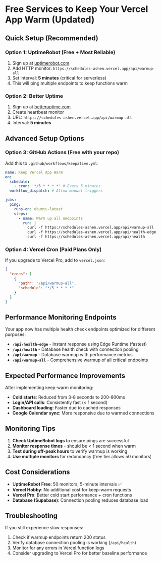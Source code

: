 # Free Services to Keep Your Vercel App Warm (Updated)

## Quick Setup (Recommended)

### Option 1: UptimeRobot (Free + Most Reliable)
1. Sign up at [uptimerobot.com](https://uptimerobot.com)
2. Add HTTP monitor: `https://schedules-ashen.vercel.app/api/warmup-all`
3. Set interval: **5 minutes** (critical for serverless)
4. This will ping multiple endpoints to keep functions warm

### Option 2: Better Uptime
1. Sign up at [betteruptime.com](https://betteruptime.com)
2. Create heartbeat monitor
3. URL: `https://schedules-ashen.vercel.app/api/warmup-all`
4. Interval: **5 minutes**

## Advanced Setup Options

### Option 3: GitHub Actions (Free with your repo)
Add this to `.github/workflows/keepalive.yml`:
```yaml
name: Keep Vercel App Warm
on:
  schedule:
    - cron: '*/5 * * * *' # Every 5 minutes
  workflow_dispatch: # Allow manual triggers

jobs:
  ping:
    runs-on: ubuntu-latest
    steps:
      - name: Warm up all endpoints
        run: |
          curl -f https://schedules-ashen.vercel.app/api/warmup-all
          curl -f https://schedules-ashen.vercel.app/api/health-edge
          curl -f https://schedules-ashen.vercel.app/api/health
```

### Option 4: Vercel Cron (Paid Plans Only)
If you upgrade to Vercel Pro, add to `vercel.json`:
```json
{
  "crons": [
    {
      "path": "/api/warmup-all",
      "schedule": "*/5 * * * *"
    }
  ]
}
```

## Performance Monitoring Endpoints

Your app now has multiple health check endpoints optimized for different purposes:

- **`/api/health-edge`** - Instant response using Edge Runtime (fastest)
- **`/api/health`** - Database health check with connection pooling
- **`/api/warmup`** - Database warmup with performance metrics
- **`/api/warmup-all`** - Comprehensive warmup of all critical endpoints

## Expected Performance Improvements

After implementing keep-warm monitoring:

- **Cold starts**: Reduced from 3-8 seconds to 200-800ms
- **Login/API calls**: Consistently fast (< 1 second)
- **Dashboard loading**: Faster due to cached responses
- **Google Calendar sync**: More responsive due to warmed connections

## Monitoring Tips

1. **Check UptimeRobot logs** to ensure pings are successful
2. **Monitor response times** - should be < 1 second when warm
3. **Test during off-peak hours** to verify warmup is working
4. **Use multiple monitors** for redundancy (free tier allows 50 monitors)

## Cost Considerations

- **UptimeRobot Free**: 50 monitors, 5-minute intervals ✅
- **Vercel Hobby**: No additional cost for keep-warm requests
- **Vercel Pro**: Better cold start performance + cron functions
- **Database (Supabase)**: Connection pooling reduces database load

## Troubleshooting

If you still experience slow responses:

1. Check if warmup endpoints return 200 status
2. Verify database connection pooling is working (`/api/health`)
3. Monitor for any errors in Vercel function logs
4. Consider upgrading to Vercel Pro for better baseline performance
